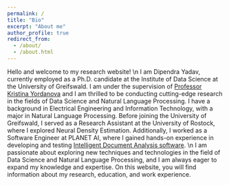 ```yaml
---
permalink: /
title: "Bio"
excerpt: "About me"
author_profile: true
redirect_from: 
  - /about/
  - /about.html
---
```

Hello and welcome to my research website! \n
I am Dipendra Yadav, currently employed as a Ph.D. candidate at the Institute of Data Science at the University of Greifswald. I am under the supervision of [Professor Kristina Yordanova](http://stenialo.org/about-me/) and I am thrilled to be conducting cutting-edge research in the fields of Data Science and Natural Language Processing. I have a background in Electrical Engineering and Information Technology, with a major in Natural Language Processing. Before joining the University of Greifswald, I served as a Research Assistant at the University of Rostock, where I explored Neural Density Estimation.  Additionally, I worked as a Software Engineer at PLANET AI, where I gained hands-on experience in developing and testing [Intelligent Document Analysis software](https://planet-ai.de/applications/document-analysis/solutions/). \n
I am passionate about exploring new techniques and technologies in the field of Data Science and Natural Language Processing, and I am always eager to expand my knowledge and expertise. On this website, you will find information about my research, education, and work experience.
